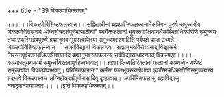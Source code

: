 +++
title = "39 विकल्पाधिकरणम्"

+++
।।विकल्पोविशिष्टफलत्वात्।। सद्विद्यादीनां ब्रह्मप्राप्तिफलकानामेकस्मिन् पुरुषे समुच्चयोवा विकल्पोवेतिसंशये अग्निहोत्रदर्शपूर्णमासादीनां" स्वर्गैकफलानां भूयस्त्वापेक्षयायथैकस्मिन्नधिकारिणि समुच्चयः तथा एकस्मिन्नेवपुरुषे ब्रह्मानुभव भूयस्त्वापेक्षया समुच्चयस्स्यादिति पूर्वपक्षे प्राप्त उच्यते- विकल्पोविशिष्टफलत्वात्।। तासांविद्यानां विकल्पएव। ब्रह्मानुभवविरोध्यनाद्यविद्याकर्म निरसनपूर्वकानवधिकातिशयानंद ब्रह्मानुभवरूपफलस्य सर्वविद्यासाधारण्यात् विकल्पएव।।।।काम्यास्तुयथकामं समुच्चीयेरन्नवापूर्वहेत्वभावात्।। ब्रह्मप्राप्तिव्यतिरिक्तानां फलानां काम्यत्वेन यथेष्टं समुच्चयोवा विकल्पोवाभवतु। परिमितफलानां" कर्मणां फलभूयस्त्वापेक्षायां एकस्मिन्नधिकारिणिसमुच्चयस्य तदभावे विकल्पस्यच अग्निहोत्रदर्शपूर्णमासादिषु दृष्टत्वात्। अपरिमितफलासु ब्रह्मविद्यासु नतादृशन्यायावतारः।। ।।इति विकल्पाधिकरणम्।।